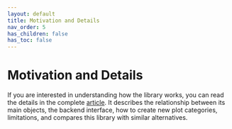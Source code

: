 ```yaml
---
layout: default
title: Motivation and Details
nav_order: 5
has_children: false
has_toc: false
---
```

# Motivation and Details

If you are interested in understanding how the library works, you can read the details in the complete [article](README.md). It describes the relationship between its main objects, the backend interface, how to create new plot categories, limitations, and compares this library with similar alternatives. 



